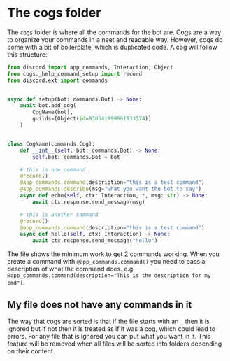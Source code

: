 # The cogs folder

The `cogs` folder is where all the commands for the bot are. Cogs are a way to organize your commands in a neet and readable way.
However, cogs do come with a bit of boilerplate, which is duplicated code. A cog will follow this structure:
```py
from discord import app_commands, Interaction, Object
from cogs._help_command_setup import record
from discord.ext import commands


async def setup(bot: commands.Bot) -> None:
    await bot.add_cog(
        CogName(bot),
        guilds=[Object(id=938541999961833574)]
    )


class CogName(commands.Cog):
    def __int__(self, bot: commands.Bot) -> None:
        self.bot: commands.Bot = bot

    # this is one command
    @record()
    @app_commands.command(description="this is a test command")
    @app_commands.describe(msg="what you want the bot to say")
    async def echo(self, ctx: Interaction, *, msg: str) -> None:
        await ctx.response.send_message(msg)

    # this is another command
    @record()
    @app_commands.command(description="this is a test command")
    async def hello(self, ctx: Interaction) -> None:
        await ctx.response.send_message("hello")
```
 The file shows the minimum work to get 2 commands working. When you create a command with `@app_commands.command()` you
need to pass a description of what the command does. e.g `@app_commands.command(description="This is the description for my cmd")`.
 
## My file does not have any commands in it

The way that cogs are sorted is that if the file starts with an `_` then it is ignored but if not then it is treated as if it was a cog, which could lead to errors.
For any file that is ignored you can put what you want in it. This feature will be removed when all files will be sorted into
folders depending on their content.
